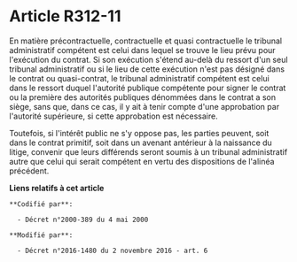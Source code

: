 # Article R312-11

En matière précontractuelle, contractuelle et quasi contractuelle le tribunal administratif compétent est celui dans lequel
se trouve le lieu prévu pour l'exécution du contrat. Si son exécution s'étend au-delà du ressort d'un seul tribunal
administratif ou si le lieu de cette exécution n'est pas désigné dans le contrat ou quasi-contrat, le tribunal administratif
compétent est celui dans le ressort duquel l'autorité publique compétente pour signer le contrat ou la première des autorités
publiques dénommées dans le contrat a son siège, sans que, dans ce cas, il y ait à tenir compte d'une approbation par
l'autorité supérieure, si cette approbation est nécessaire. 

Toutefois, si l'intérêt public ne s'y oppose pas, les parties peuvent, soit dans le contrat primitif, soit dans un avenant
antérieur à la naissance du litige, convenir que leurs différends seront soumis à un tribunal administratif autre que celui
qui serait compétent en vertu des dispositions de l'alinéa précédent.

**Liens relatifs à cet article**

	**Codifié par**:

	  - Décret n°2000-389 du 4 mai 2000

	**Modifié par**:

	  - Décret n°2016-1480 du 2 novembre 2016 - art. 6
